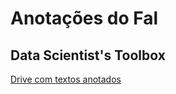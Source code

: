 # Anotações do Fal
## Data Scientist's Toolbox

<a href="https://drive.google.com/drive/folders/1IOjQYH80p8lEvhOXM9fo5VyHoiK_eXpw">Drive com textos anotados</a>
